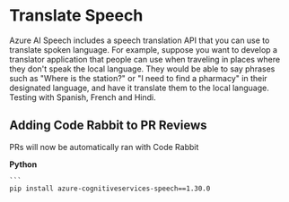 # Translate Speech
Azure AI Speech includes a speech translation API that you can use to translate spoken language. For example, suppose you want to develop a translator application that people can use when traveling in places where they don't speak the local language. They would be able to say phrases such as "Where is the station?" or "I need to find a pharmacy" in their designated language, and have it translate them to the local language. Testing with Spanish, French and Hindi.

## Adding Code Rabbit to PR Reviews
PRs will now be automatically ran with Code Rabbit


 **Python**

    ```
    pip install azure-cognitiveservices-speech==1.30.0
